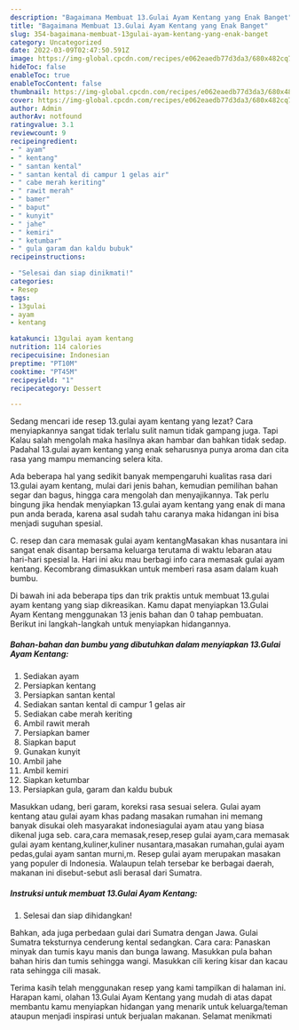 ```yaml
---
description: "Bagaimana Membuat 13.Gulai Ayam Kentang yang Enak Banget"
title: "Bagaimana Membuat 13.Gulai Ayam Kentang yang Enak Banget"
slug: 354-bagaimana-membuat-13gulai-ayam-kentang-yang-enak-banget
category: Uncategorized
date: 2022-03-09T02:47:50.591Z
image: https://img-global.cpcdn.com/recipes/e062eaedb77d3da3/680x482cq70/13gulai-ayam-kentang-foto-resep-utama.jpg
hideToc: false
enableToc: true
enableTocContent: false
thumbnail: https://img-global.cpcdn.com/recipes/e062eaedb77d3da3/680x482cq70/13gulai-ayam-kentang-foto-resep-utama.jpg
cover: https://img-global.cpcdn.com/recipes/e062eaedb77d3da3/680x482cq70/13gulai-ayam-kentang-foto-resep-utama.jpg
author: Admin
authorAv: notfound
ratingvalue: 3.1
reviewcount: 9
recipeingredient:
- " ayam"
- " kentang"
- " santan kental"
- " santan kental di campur 1 gelas air"
- " cabe merah keriting"
- " rawit merah"
- " bamer"
- " baput"
- " kunyit"
- " jahe"
- " kemiri"
- " ketumbar"
- " gula garam dan kaldu bubuk"
recipeinstructions:

- "Selesai dan siap dinikmati!"
categories:
- Resep
tags:
- 13gulai
- ayam
- kentang

katakunci: 13gulai ayam kentang 
nutrition: 114 calories
recipecuisine: Indonesian
preptime: "PT10M"
cooktime: "PT45M"
recipeyield: "1"
recipecategory: Dessert

---
```



Sedang mencari ide resep 13.gulai ayam kentang yang lezat? Cara menyiapkannya sangat tidak terlalu sulit namun tidak gampang juga. Tapi Kalau salah mengolah maka hasilnya akan hambar dan bahkan tidak sedap. Padahal 13.gulai ayam kentang yang enak seharusnya punya aroma dan cita rasa yang mampu memancing selera kita.


Ada beberapa hal yang sedikit banyak mempengaruhi kualitas rasa dari 13.gulai ayam kentang, mulai dari jenis bahan, kemudian pemilihan bahan segar dan bagus, hingga cara mengolah dan menyajikannya. Tak perlu bingung jika hendak menyiapkan 13.gulai ayam kentang yang enak di mana pun anda berada, karena asal sudah tahu caranya maka hidangan ini bisa menjadi suguhan spesial.

C. resep dan cara memasak gulai ayam kentangMasakan khas nusantara ini sangat enak disantap bersama keluarga terutama di waktu lebaran atau hari-hari spesial la. Hari ini aku mau berbagi info cara memasak gulai ayam kentang. Kecombrang dimasukkan untuk memberi rasa asam dalam kuah bumbu.


Di bawah ini ada beberapa tips dan trik praktis untuk membuat 13.gulai ayam kentang yang siap dikreasikan. Kamu dapat menyiapkan 13.Gulai Ayam Kentang menggunakan 13 jenis bahan dan 0 tahap pembuatan. Berikut ini langkah-langkah untuk menyiapkan hidangannya.

<!--inarticleads1-->

##### Bahan-bahan dan bumbu yang dibutuhkan dalam menyiapkan 13.Gulai Ayam Kentang:

1. Sediakan  ayam
1. Persiapkan  kentang
1. Persiapkan  santan kental
1. Sediakan  santan kental di campur 1 gelas air
1. Sediakan  cabe merah keriting
1. Ambil  rawit merah
1. Persiapkan  bamer
1. Siapkan  baput
1. Gunakan  kunyit
1. Ambil  jahe
1. Ambil  kemiri
1. Siapkan  ketumbar
1. Persiapkan  gula, garam dan kaldu bubuk


Masukkan udang, beri garam, koreksi rasa sesuai selera. Gulai ayam kentang atau gulai ayam khas padang masakan rumahan ini memang banyak disukai oleh masyarakat indonesiagulai ayam atau yang biasa dikenal juga seb. cara,cara memasak,resep,resep gulai ayam,cara memasak gulai ayam kentang,kuliner,kuliner nusantara,masakan rumahan,gulai ayam pedas,gulai ayam santan murni,m. Resep gulai ayam merupakan masakan yang populer di Indonesia. Walaupun telah tersebar ke berbagai daerah, makanan ini disebut-sebut asli berasal dari Sumatra. 

<!--inarticleads2-->

##### Instruksi untuk membuat 13.Gulai Ayam Kentang:


1. Selesai dan siap dihidangkan!

Bahkan, ada juga perbedaan gulai dari Sumatra dengan Jawa. Gulai Sumatra teksturnya cenderung kental sedangkan. Cara cara: Panaskan minyak dan tumis kayu manis dan bunga lawang. Masukkan pula bahan bahan hiris dan tumis sehingga wangi. Masukkan cili kering kisar dan kacau rata sehingga cili masak. 

Terima kasih telah menggunakan resep yang kami tampilkan di halaman ini. Harapan kami, olahan 13.Gulai Ayam Kentang yang mudah di atas dapat membantu kamu menyiapkan hidangan yang menarik untuk keluarga/teman ataupun menjadi inspirasi untuk berjualan makanan. Selamat menikmati

